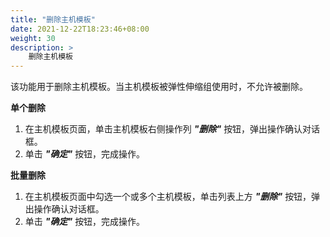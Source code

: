 ```yaml
---
title: "删除主机模板"
date: 2021-12-22T18:23:46+08:00
weight: 30
description: >
    删除主机模板
---
```


该功能用于删除主机模板。当主机模板被弹性伸缩组使用时，不允许被删除。

**单个删除**

1. 在主机模板页面，单击主机模板右侧操作列 **_"删除"_** 按钮，弹出操作确认对话框。
2. 单击 **_"确定"_** 按钮，完成操作。

**批量删除**

1. 在主机模板页面中勾选一个或多个主机模板，单击列表上方 **_"删除"_** 按钮，弹出操作确认对话框。
2. 单击 **_"确定"_** 按钮，完成操作。